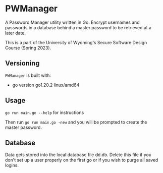 # PWManager

A Password Manager utility written in Go. Encrypt usernames and passwords in a database behind a master password to be retrieved at a later date.

This is a part of the University of Wyoming's Secure Software Design Course (Spring 2023). 

## Versioning

`PWManager` is built with:
- go version go1.20.2 linux/amd64

## Usage

`go run main.go --help` for instructions

Then run `go run main.go -new` and you will be prompted to create the master password.

## Database

Data gets stored into the local database file dd.db. Delete this file if you don't set up a user properly on the first go or if you wish to purge all saved logins.
